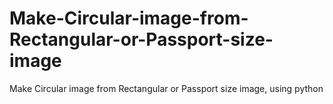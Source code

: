 # Make-Circular-image-from-Rectangular-or-Passport-size-image
Make Circular image from Rectangular or Passport size image, using python
